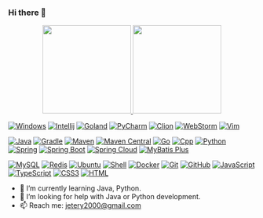 ### Hi there 👋
<p align="center">
<a href="https://github.com/Jetery">
  <img height="180em" src="https://github-readme-stats-eight-theta.vercel.app/api?username=Jetery&show_icons=true&theme=algolia&include_all_commits=true&count_private=true"/>
  <img height="180em" src="https://github-readme-stats-eight-theta.vercel.app/api/top-langs/?username=Jetery&layout=compact&langs_count=8&theme=algolia"/>
</a>
</p>

[![Windows](https://img.shields.io/badge/-Windows-0078D6?style=flat-square&logo=windows&logoColor=ffffff)](https://www.microsoft.com/windows/)
[![Intellij](https://img.shields.io/badge/Intellij-Idea-000000?style=flat-square&logo=intellijidea&logoColor=000000)](https://www.jetbrains.com/idea/)
[![Goland](https://img.shields.io/badge/-Goland-000000?style=flat-square&logo=goland&logoColor=ffffff)](https://www.jetbrains.com/go/)
[![PyCharm](https://img.shields.io/badge/-PyCharm-000000?style=flat-square&logo=pycharm&logoColor=ffffff)](https://www.jetbrains.com/pycharm/)
[![Clion](https://img.shields.io/badge/-Clion-000000?style=flat-square&logo=clion&logoColor=ffffff)](https://www.jetbrains.com/clion/)
[![WebStorm](https://img.shields.io/badge/-WebStorm-000000?style=flat-square&logo=webstorm&logoColor=ffffff)](https://www.jetbrains.com/webstorm/)
[![Vim](https://img.shields.io/badge/-Vim-019733?style=flat-square&logo=vim&logoColor=ffffff)](https://www.vim.org/)

[![Java](https://img.shields.io/badge/-Java-007396?style=flat-square&logo=java&logoColor=ffffff)](https://www.java.com/)
[![Gradle](https://img.shields.io/badge/-Gradle-02303A?style=flat-square&logo=gradle&logoColor=ffffff)](https://gradle.org/)
[![Maven](https://img.shields.io/badge/-Maven-C71A36?style=flat-square&logo=apache-maven&logoColor=ffffff)](https://maven.apache.org/)
[![Maven Central](https://img.shields.io/badge/-Maven%20Central-0074bd?style=flat-square&logo=apache-maven&logoColor=ffffff)](https://mvnrepository.com/)
[![Go](https://img.shields.io/badge/-Golang-f05032?style=flat-square&logo=go&logoColor=ffffff)](https://golang.org/)
[![Cpp](https://img.shields.io/badge/-C++-269539?style=flat-square&logo=c%2B%2B&logoColor=ffffff)](https://www.cplusplus.com/)
[![Python](https://img.shields.io/badge/-Python-3776AB?style=flat-square&logo=python&logoColor=ffffff)](https://www.python.org/)
[![Spring](https://img.shields.io/badge/-Spring-6DB33F?style=flat-square&logo=spring&logoColor=ffffff)](https://spring.io/)
[![Spring Boot](https://img.shields.io/badge/-Spring%20Boot-6DB33F?style=flat-square&logo=spring-boot&logoColor=ffffff)](https://spring.io/projects/spring-boot)
[![Spring Cloud](https://img.shields.io/badge/-Spring%20Cloud-6DB33F?style=flat-square&logo=spring&logoColor=ffffff)](https://spring.io/projects/spring-cloud)
[![MyBatis Plus](https://img.shields.io/badge/-MyBatis%20Plus-311C87?style=flat-square&logo=mybatis&logoColor=ffffff)](https://mybatis.plus/)

[![MySQL](https://img.shields.io/badge/-MySQL-4479A1?style=flat-square&logo=MySQL&logoColor=ffffff)](https://www.mysql.com/)
[![Redis](https://img.shields.io/badge/-Redis-D82C20?style=flat-square&logo=Redis&logoColor=ffffff)](https://redis.io/)
[![Ubuntu](https://img.shields.io/badge/-Ubuntu-E95420?style=flat-square&logo=ubuntu&logoColor=ffffff)](https://ubuntu.com/)
[![Shell](https://img.shields.io/badge/-Shell-4EAA25?style=flat-square&logo=gnu%20bash&logoColor=ffffff)](https://en.wikipedia.org/wiki/Shell_script)
[![Docker](https://img.shields.io/badge/-Docker-2496ED?style=flat-square&logo=Docker&logoColor=ffffff)](https://www.docker.com/)
[![Git](https://img.shields.io/badge/-Git-%23F05032?style=flat-square&logo=git&logoColor=%23ffffff)](https://git-scm.com/)
[![GitHub](https://img.shields.io/badge/-GitHub-181717?style=flat-square&logo=github&logoColor=ffffff)](https://github.com/)
[![JavaScript](https://img.shields.io/badge/-JavaScript-F7DF1E?style=flat-square&logo=javascript&logoColor=000000&labelColor=%23F7DF1C&color=%23FFCE5A)](https://www.javascript.com/)
[![TypeScript](https://img.shields.io/badge/-TypeScript-3178C6?style=flat-square&logo=typescript&logoColor=ffffff)](https://www.typescriptlang.org/)
[![CSS3](https://img.shields.io/badge/-CSS3-1572B6?style=flat-square&logo=CSS3&logoColor=ffffff)](https://www.w3schools.com/css/)
[![HTML](https://img.shields.io/badge/-HTML-E34F26?style=flat-square&logo=html&logoColor=ffffff)](https://www.w3schools.com/html/)


- 🌱 I’m currently learning Java, Python.
- 🤔 I’m looking for help with Java or Python development.
- 📫 Reach me: jetery2000@gmail.com
